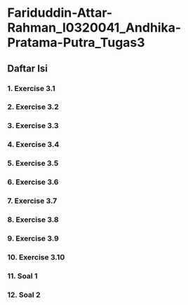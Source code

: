 # Fariduddin-Attar-Rahman_I0320041_Andhika-Pratama-Putra_Tugas3

## Daftar Isi

### 1. Exercise 3.1
### 2. Exercise 3.2
### 3. Exercise 3.3
### 4. Exercise 3.4
### 5. Exercise 3.5
### 6. Exercise 3.6
### 7. Exercise 3.7
### 8. Exercise 3.8
### 9. Exercise 3.9
### 10. Exercise 3.10
### 11. Soal 1
### 12. Soal 2
